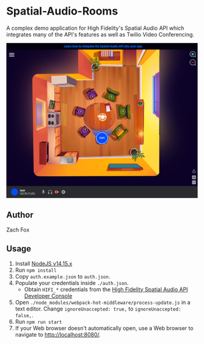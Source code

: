 # Spatial-Audio-Rooms
A complex demo application for High Fidelity's Spatial Audio API which integrates many of the API's features as well as Twilio Video Conferencing.

!["Spatial-Audio-Rooms" Example Screenshot](./screenshot.png)

## Author
Zach Fox

## Usage
1. Install [NodeJS v14.15.x](https://nodejs.org/en/)
2. Run `npm install`
3. Copy `auth.example.json` to `auth.json`.
4. Populate your credentials inside `./auth.json`.
    - Obtain `HIFI_*` credentials from the [High Fidelity Spatial Audio API Developer Console](https://account.highfidelity.com/dev/account)
5. Open `./node_modules/webpack-hot-middleware/process-update.js` in a text editor. Change `ignoreUnaccepted: true,` to `ignoreUnaccepted: false,`.
5. Run `npm run start`
6. If your Web browser doesn't automatically open, use a Web browser to navigate to [http://localhost:8080/](http://localhost:8080/).
